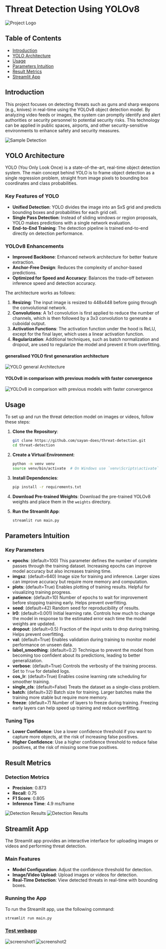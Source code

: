 # Threat Detection Using YOLOv8

![Project Logo](projectbanner.png)

## Table of Contents

- [Introduction](#introduction)
- [YOLO Architecture](#yolo-architecture)
- [Usage](#usage)
- [Parameters Intuition](#parameters-intuition)
- [Result Metrics](#result-metrics)
- [Streamlit App](#streamlit-app)

## Introduction

This project focuses on detecting threats such as guns and sharp weapons (e.g., knives) in real-time using the YOLOv8 object detection model. By analyzing video feeds or images, the system can promptly identify and alert authorities or security personnel to potential security risks. This technology can be applied in public spaces, airports, and other security-sensitive environments to enhance safety and security measures.

![Sample Detection](detected_image.jpg)

## YOLO Architecture

YOLO (You Only Look Once) is a state-of-the-art, real-time object detection system. The main concept behind YOLO is to frame object detection as a single regression problem, straight from image pixels to bounding box coordinates and class probabilities.

### Key Features of YOLO

- **Unified Detection**: YOLO divides the image into an SxS grid and predicts bounding boxes and probabilities for each grid cell.
- **Single Pass Detection**: Instead of sliding windows or region proposals, YOLO makes predictions with a single network evaluation.
- **End-to-End Training**: The detection pipeline is trained end-to-end directly on detection performance.

### YOLOv8 Enhancements

- **Improved Backbone**: Enhanced network architecture for better feature extraction.
- **Anchor-Free Design**: Reduces the complexity of anchor-based predictions.
- **Optimized for Speed and Accuracy**: Balances the trade-off between inference speed and detection accuracy.

The architecture works as follows:

1. **Resizing**: The input image is resized to 448x448 before going through the convolutional network.
2. **Convolutions**: A 1x1 convolution is first applied to reduce the number of channels, which is then followed by a 3x3 convolution to generate a cuboidal output.
3. **Activation Functions**: The activation function under the hood is ReLU, except for the final layer, which uses a linear activation function.
4. **Regularization**: Additional techniques, such as batch normalization and dropout, are used to regularize the model and prevent it from overfitting.

#### generalised YOLO first genenaration architecture
![YOLO general Architecture](yolo_architecture.jpg)
#### YOLOv8 in comparison with previous models with faster convergence
![YOLOv8 in comparison with previous models with faster convergence](convergence.jpg)

## Usage

To set up and run the threat detection model on images or videos, follow these steps:

1. **Clone the Repository**:
    ```bash
    git clone https://github.com/sayan-does/threat-detection.git
    cd threat-detection
    ```

2. **Create a Virtual Environment**:
    ```bash
    python -m venv venv
    source venv/bin/activate  # On Windows use `venv\Scripts\activate`
    ```

3. **Install Dependencies**:
    ```bash
    pip install -r requirements.txt
    ```

4. **Download Pre-trained Weights**:
    Download the pre-trained YOLOv8 weights and place them in the `weights` directory.

5. **Run the Streamlit App**:
    ```bash
    streamlit run main.py
    ```

## Parameters Intuition

### Key Parameters

- **epochs**: (default=100) This parameter defines the number of complete passes through the training dataset. Increasing epochs can improve model accuracy but also increases training time.
- **imgsz**: (default=640) Image size for training and inference. Larger sizes can improve accuracy but require more memory and computation.
- **plots**: (default=True) Enables plotting of training results. Helpful for visualizing training progress.
- **patience**: (default=10) Number of epochs to wait for improvement before stopping training early. Helps prevent overfitting.
- **seed**: (default=42) Random seed for reproducibility of results.
- **lr0**: (default=0.001) Initial learning rate. Controls how much to change the model in response to the estimated error each time the model weights are updated.
- **dropout**: (default=0.5) Fraction of the input units to drop during training. Helps prevent overfitting.
- **val**: (default=True) Enables validation during training to monitor model performance on unseen data.
- **label_smoothing**: (default=0.2) Technique to prevent the model from becoming too confident about its predictions, leading to better generalization.
- **verbose**: (default=True) Controls the verbosity of the training process. Set to `True` for detailed logs.
- **cos_lr**: (default=True) Enables cosine learning rate scheduling for smoother training.
- **single_cls**: (default=False) Treats the dataset as a single-class problem.
- **batch**: (default=32) Batch size for training. Larger batches make the training more stable but require more memory.
- **freeze**: (default=7) Number of layers to freeze during training. Freezing early layers can help speed up training and reduce overfitting.

### Tuning Tips

- **Lower Confidence**: Use a lower confidence threshold if you want to capture more objects, at the risk of increasing false positives.
- **Higher Confidence**: Use a higher confidence threshold to reduce false positives, at the risk of missing some true positives.

## Result Metrics

### Detection Metrics

- **Precision**: 0.873
- **Recall**: 0.75
- **F1 Score**: 0.805
- **Inference Time**: 4.9 ms/frame

![Detection Results](metrics_threat.jpg)
![Detection Results](conf_mat_threat.jpg)

## Streamlit App

The Streamlit app provides an interactive interface for uploading images or videos and performing threat detection.

### Main Features

- **Model Configuration**: Adjust the confidence threshold for detection.
- **Image/Video Upload**: Upload images or videos for detection.
- **Real-Time Detection**: View detected threats in real-time with bounding boxes.

### Running the App

To run the Streamlit app, use the following command:

```bash
streamlit run main.py
```
### [Test webapp](https://threatdetection.streamlit.app/)

![screenshot1](screenshot1.png)
![screenshot2](screenshot2.png)
